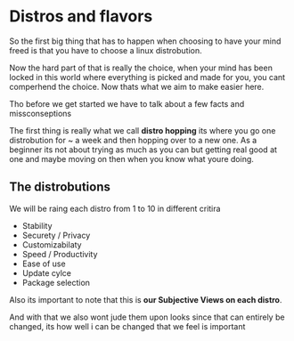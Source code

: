 # Distros and flavors

So the first big thing that has to happen when choosing to have your mind freed is that you have to choose a linux distrobution.

Now the hard part of that is really the choice, when your mind has been locked in this world where everything is picked and made for you, you cant comperhend the choice. Now thats what we aim to make easier here.

Tho before we get started we have to talk about a few facts and missconseptions

The first thing is really what we call **distro hopping** its where you go one distrobution for ~ a week and then hopping over to a new one. As a beginner its not about trying as much as you can but getting real good at one and maybe moving on then when you know what youre doing.

## The distrobutions

We will be raing each distro from 1 to 10 in different critira

- Stability
- Securety / Privacy
- Customizabilaty
- Speed / Productivity
- Ease of use
- Update cylce
- Package selection

Also its important to note that this is **our Subjective Views on each distro**.

And with that we also wont jude them upon looks since that can entirely be changed, its how well i can be changed that we feel is important

